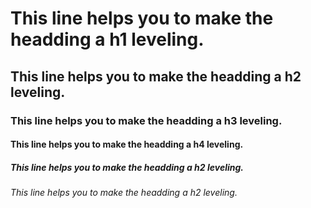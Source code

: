 # This line helps you to make the headding a h1 leveling.
## This line helps you to make the headding a h2 leveling.
### This line helps you to make the headding a h3 leveling.
#### This line helps you to make the headding a h4 leveling.
##### This line helps you to make the headding a h2 leveling.
###### This line helps you to make the headding a h2 leveling.

